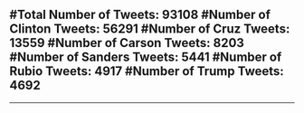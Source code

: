 #Total Number of Tweets: 93108 
#Number of Clinton Tweets: 56291
#Number of Cruz Tweets: 13559
#Number of Carson Tweets: 8203
#Number of Sanders Tweets: 5441
#Number of Rubio Tweets: 4917
#Number of Trump Tweets: 4692
---
---
